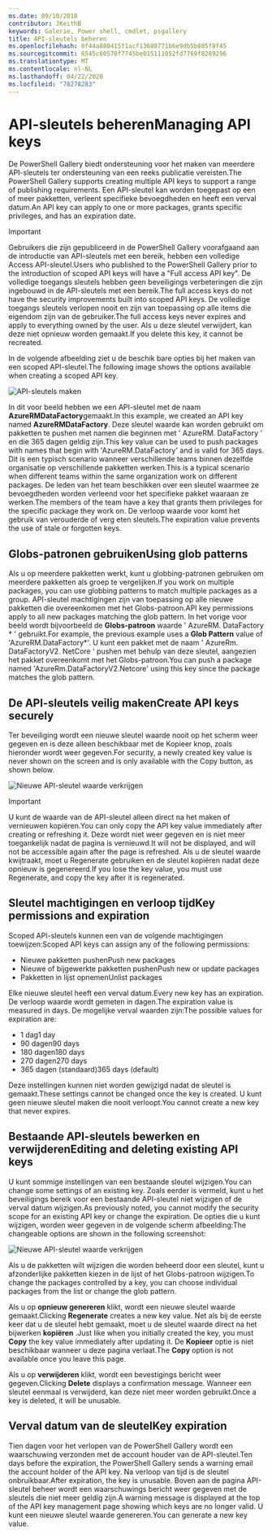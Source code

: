 ```yaml
---
ms.date: 09/10/2018
contributor: JKeithB
keywords: Galerie, Power shell, cmdlet, psgallery
title: API-sleutels beheren
ms.openlocfilehash: 0f44a080415f1acf13680771b6e9db5b805f8f45
ms.sourcegitcommit: 6545c60578f7745be015111052fd7769f8289296
ms.translationtype: MT
ms.contentlocale: nl-NL
ms.lasthandoff: 04/22/2020
ms.locfileid: "78278283"
---
```

# <a name="managing-api-keys"></a><span data-ttu-id="5fc63-103">API-sleutels beheren</span><span class="sxs-lookup"><span data-stu-id="5fc63-103">Managing API keys</span></span>

<span data-ttu-id="5fc63-104">De PowerShell Gallery biedt ondersteuning voor het maken van meerdere API-sleutels ter ondersteuning van een reeks publicatie vereisten.</span><span class="sxs-lookup"><span data-stu-id="5fc63-104">The PowerShell Gallery supports creating multiple API keys to support a range of publishing requirements.</span></span> <span data-ttu-id="5fc63-105">Een API-sleutel kan worden toegepast op een of meer pakketten, verleent specifieke bevoegdheden en heeft een verval datum.</span><span class="sxs-lookup"><span data-stu-id="5fc63-105">An API key can apply to one or more packages, grants specific privileges, and has an expiration date.</span></span>

> [!IMPORTANT]
> <span data-ttu-id="5fc63-106">Gebruikers die zijn gepubliceerd in de PowerShell Gallery voorafgaand aan de introductie van API-sleutels met een bereik, hebben een volledige Access API-sleutel.</span><span class="sxs-lookup"><span data-stu-id="5fc63-106">Users who published to the PowerShell Gallery prior to the introduction of scoped API keys will have a "Full access API key".</span></span> <span data-ttu-id="5fc63-107">De volledige toegangs sleutels hebben geen beveiligings verbeteringen die zijn ingebouwd in de API-sleutels met een bereik.</span><span class="sxs-lookup"><span data-stu-id="5fc63-107">The full access keys do not have the security improvements built into scoped API keys.</span></span> <span data-ttu-id="5fc63-108">De volledige toegangs sleutels verlopen nooit en zijn van toepassing op alle items die eigendom zijn van de gebruiker.</span><span class="sxs-lookup"><span data-stu-id="5fc63-108">The full access keys never expires and apply to everything owned by the user.</span></span> <span data-ttu-id="5fc63-109">Als u deze sleutel verwijdert, kan deze niet opnieuw worden gemaakt.</span><span class="sxs-lookup"><span data-stu-id="5fc63-109">If you delete this key, it cannot be recreated.</span></span>

<span data-ttu-id="5fc63-110">In de volgende afbeelding ziet u de beschik bare opties bij het maken van een scoped API-sleutel.</span><span class="sxs-lookup"><span data-stu-id="5fc63-110">The following image shows the options available when creating a scoped API key.</span></span>

![API-sleutels maken](media/creating-APIkeys/PSGallery_KeyScoped.png)

<span data-ttu-id="5fc63-112">In dit voor beeld hebben we een API-sleutel met de naam **AzureRMDataFactory**gemaakt.</span><span class="sxs-lookup"><span data-stu-id="5fc63-112">In this example, we created an API key named **AzureRMDataFactory**.</span></span> <span data-ttu-id="5fc63-113">Deze sleutel waarde kan worden gebruikt om pakketten te pushen met namen die beginnen met ' AzureRM. DataFactory ' en die 365 dagen geldig zijn.</span><span class="sxs-lookup"><span data-stu-id="5fc63-113">This key value can be used to push packages with names that begin with 'AzureRM.DataFactory' and is valid for 365 days.</span></span> <span data-ttu-id="5fc63-114">Dit is een typisch scenario wanneer verschillende teams binnen dezelfde organisatie op verschillende pakketten werken.</span><span class="sxs-lookup"><span data-stu-id="5fc63-114">This is a typical scenario when different teams within the same organization work on different packages.</span></span> <span data-ttu-id="5fc63-115">De leden van het team beschikken over een sleutel waarmee ze bevoegdheden worden verleend voor het specifieke pakket waaraan ze werken.</span><span class="sxs-lookup"><span data-stu-id="5fc63-115">The members of the team have a key that grants them privileges for the specific package they work on.</span></span>
<span data-ttu-id="5fc63-116">De verloop waarde voor komt het gebruik van verouderde of verg eten sleutels.</span><span class="sxs-lookup"><span data-stu-id="5fc63-116">The expiration value prevents the use of stale or forgotten keys.</span></span>

## <a name="using-glob-patterns"></a><span data-ttu-id="5fc63-117">Globs-patronen gebruiken</span><span class="sxs-lookup"><span data-stu-id="5fc63-117">Using glob patterns</span></span>

<span data-ttu-id="5fc63-118">Als u op meerdere pakketten werkt, kunt u globbing-patronen gebruiken om meerdere pakketten als groep te vergelijken.</span><span class="sxs-lookup"><span data-stu-id="5fc63-118">If you work on multiple packages, you can use globbing patterns to match multiple packages as a group.</span></span> <span data-ttu-id="5fc63-119">API-sleutel machtigingen zijn van toepassing op alle nieuwe pakketten die overeenkomen met het Globs-patroon.</span><span class="sxs-lookup"><span data-stu-id="5fc63-119">API key permissions apply to all new packages matching the glob pattern.</span></span> <span data-ttu-id="5fc63-120">In het vorige voor beeld wordt bijvoorbeeld de **Globs-patroon** waarde ' AzureRM. DataFactory \* ' gebruikt.</span><span class="sxs-lookup"><span data-stu-id="5fc63-120">For example, the previous example uses a **Glob Pattern** value of 'AzureRM.DataFactory\*'.</span></span> <span data-ttu-id="5fc63-121">U kunt een pakket met de naam ' AzureRm. DataFactoryV2. NetCore ' pushen met behulp van deze sleutel, aangezien het pakket overeenkomt met het Globs-patroon.</span><span class="sxs-lookup"><span data-stu-id="5fc63-121">You can push a package named 'AzureRm.DataFactoryV2.Netcore' using this key since the package matches the glob pattern.</span></span>

## <a name="create-api-keys-securely"></a><span data-ttu-id="5fc63-122">De API-sleutels veilig maken</span><span class="sxs-lookup"><span data-stu-id="5fc63-122">Create API keys securely</span></span>

<span data-ttu-id="5fc63-123">Ter beveiliging wordt een nieuwe sleutel waarde nooit op het scherm weer gegeven en is deze alleen beschikbaar met de Kopieer knop, zoals hieronder wordt weer gegeven.</span><span class="sxs-lookup"><span data-stu-id="5fc63-123">For security, a newly created key value is never shown on the screen and is only available with the Copy button, as shown below.</span></span>

![Nieuwe API-sleutel waarde verkrijgen](media/creating-APIkeys/PSGallery_CopyCreatedKey.png)

> [!IMPORTANT]
> <span data-ttu-id="5fc63-125">U kunt de waarde van de API-sleutel alleen direct na het maken of vernieuwen kopiëren.</span><span class="sxs-lookup"><span data-stu-id="5fc63-125">You can only copy the API key value immediately after creating or refreshing it.</span></span> <span data-ttu-id="5fc63-126">Deze wordt niet weer gegeven en is niet meer toegankelijk nadat de pagina is vernieuwd.</span><span class="sxs-lookup"><span data-stu-id="5fc63-126">It will not be displayed, and will not be accessible again after the page is refreshed.</span></span> <span data-ttu-id="5fc63-127">Als u de sleutel waarde kwijtraakt, moet u Regenerate gebruiken en de sleutel kopiëren nadat deze opnieuw is gegenereerd.</span><span class="sxs-lookup"><span data-stu-id="5fc63-127">If you lose the key value, you must use Regenerate, and copy the key after it is regenerated.</span></span>

## <a name="key-permissions-and-expiration"></a><span data-ttu-id="5fc63-128">Sleutel machtigingen en verloop tijd</span><span class="sxs-lookup"><span data-stu-id="5fc63-128">Key permissions and expiration</span></span>

<span data-ttu-id="5fc63-129">Scoped API-sleutels kunnen een van de volgende machtigingen toewijzen:</span><span class="sxs-lookup"><span data-stu-id="5fc63-129">Scoped API keys can assign any of the following permissions:</span></span>

- <span data-ttu-id="5fc63-130">Nieuwe pakketten pushen</span><span class="sxs-lookup"><span data-stu-id="5fc63-130">Push new packages</span></span>
- <span data-ttu-id="5fc63-131">Nieuwe of bijgewerkte pakketten pushen</span><span class="sxs-lookup"><span data-stu-id="5fc63-131">Push new or update packages</span></span>
- <span data-ttu-id="5fc63-132">Pakketten in lijst opnemen</span><span class="sxs-lookup"><span data-stu-id="5fc63-132">Unlist packages</span></span>

<span data-ttu-id="5fc63-133">Elke nieuwe sleutel heeft een verval datum.</span><span class="sxs-lookup"><span data-stu-id="5fc63-133">Every new key has an expiration.</span></span> <span data-ttu-id="5fc63-134">De verloop waarde wordt gemeten in dagen.</span><span class="sxs-lookup"><span data-stu-id="5fc63-134">The expiration value is measured in days.</span></span> <span data-ttu-id="5fc63-135">De mogelijke verval waarden zijn:</span><span class="sxs-lookup"><span data-stu-id="5fc63-135">The possible values for expiration are:</span></span>

- <span data-ttu-id="5fc63-136">1 dag</span><span class="sxs-lookup"><span data-stu-id="5fc63-136">1 day</span></span>
- <span data-ttu-id="5fc63-137">90 dagen</span><span class="sxs-lookup"><span data-stu-id="5fc63-137">90 days</span></span>
- <span data-ttu-id="5fc63-138">180 dagen</span><span class="sxs-lookup"><span data-stu-id="5fc63-138">180 days</span></span>
- <span data-ttu-id="5fc63-139">270 dagen</span><span class="sxs-lookup"><span data-stu-id="5fc63-139">270 days</span></span>
- <span data-ttu-id="5fc63-140">365 dagen (standaard)</span><span class="sxs-lookup"><span data-stu-id="5fc63-140">365 days (default)</span></span>

<span data-ttu-id="5fc63-141">Deze instellingen kunnen niet worden gewijzigd nadat de sleutel is gemaakt.</span><span class="sxs-lookup"><span data-stu-id="5fc63-141">These settings cannot be changed once the key is created.</span></span> <span data-ttu-id="5fc63-142">U kunt geen nieuwe sleutel maken die nooit verloopt.</span><span class="sxs-lookup"><span data-stu-id="5fc63-142">You cannot create a new key that never expires.</span></span>

## <a name="editing-and-deleting-existing-api-keys"></a><span data-ttu-id="5fc63-143">Bestaande API-sleutels bewerken en verwijderen</span><span class="sxs-lookup"><span data-stu-id="5fc63-143">Editing and deleting existing API keys</span></span>

<span data-ttu-id="5fc63-144">U kunt sommige instellingen van een bestaande sleutel wijzigen.</span><span class="sxs-lookup"><span data-stu-id="5fc63-144">You can change some settings of an existing key.</span></span> <span data-ttu-id="5fc63-145">Zoals eerder is vermeld, kunt u het beveiligings bereik voor een bestaande API-sleutel niet wijzigen of de verval datum wijzigen.</span><span class="sxs-lookup"><span data-stu-id="5fc63-145">As previously noted, you cannot modify the security scope for an existing API key or change the expiration.</span></span> <span data-ttu-id="5fc63-146">De opties die u kunt wijzigen, worden weer gegeven in de volgende scherm afbeelding:</span><span class="sxs-lookup"><span data-stu-id="5fc63-146">The changeable options are shown in the following screenshot:</span></span>

![Nieuwe API-sleutel waarde verkrijgen](media/creating-APIkeys/PSGallery_EditAPIKey.png)

<span data-ttu-id="5fc63-148">Als u de pakketten wilt wijzigen die worden beheerd door een sleutel, kunt u afzonderlijke pakketten kiezen in de lijst of het Globs-patroon wijzigen.</span><span class="sxs-lookup"><span data-stu-id="5fc63-148">To change the packages controlled by a key, you can choose individual packages from the list or change the glob pattern.</span></span>

<span data-ttu-id="5fc63-149">Als u op **opnieuw genereren** klikt, wordt een nieuwe sleutel waarde gemaakt.</span><span class="sxs-lookup"><span data-stu-id="5fc63-149">Clicking **Regenerate** creates a new key value.</span></span> <span data-ttu-id="5fc63-150">Net als bij de eerste keer dat u de sleutel hebt gemaakt, moet u de sleutel waarde direct na het bijwerken **kopiëren** .</span><span class="sxs-lookup"><span data-stu-id="5fc63-150">Just like when you initially created the key, you must **Copy** the key value immediately after updating it.</span></span> <span data-ttu-id="5fc63-151">De **Kopieer** optie is niet beschikbaar wanneer u deze pagina verlaat.</span><span class="sxs-lookup"><span data-stu-id="5fc63-151">The **Copy** option is not available once you leave this page.</span></span>

<span data-ttu-id="5fc63-152">Als u op **verwijderen** klikt, wordt een bevestigings bericht weer gegeven.</span><span class="sxs-lookup"><span data-stu-id="5fc63-152">Clicking **Delete** displays a confirmation message.</span></span> <span data-ttu-id="5fc63-153">Wanneer een sleutel eenmaal is verwijderd, kan deze niet meer worden gebruikt.</span><span class="sxs-lookup"><span data-stu-id="5fc63-153">Once a key is deleted, it will be unusable.</span></span>

## <a name="key-expiration"></a><span data-ttu-id="5fc63-154">Verval datum van de sleutel</span><span class="sxs-lookup"><span data-stu-id="5fc63-154">Key expiration</span></span>

<span data-ttu-id="5fc63-155">Tien dagen voor het verlopen van de PowerShell Gallery wordt een waarschuwing verzonden met de account houder van de API-sleutel.</span><span class="sxs-lookup"><span data-stu-id="5fc63-155">Ten days before the expiration, the PowerShell Gallery sends a warning email the account holder of the API key.</span></span> <span data-ttu-id="5fc63-156">Na verloop van tijd is de sleutel onbruikbaar.</span><span class="sxs-lookup"><span data-stu-id="5fc63-156">After expiration, the key is unusable.</span></span> <span data-ttu-id="5fc63-157">Boven aan de pagina API-sleutel beheer wordt een waarschuwings bericht weer gegeven met de sleutels die niet meer geldig zijn.</span><span class="sxs-lookup"><span data-stu-id="5fc63-157">A warning message is displayed at the top of the API key management page showing which keys are no longer valid.</span></span> <span data-ttu-id="5fc63-158">U kunt een nieuwe sleutel waarde genereren.</span><span class="sxs-lookup"><span data-stu-id="5fc63-158">You can generate a new key value.</span></span>
